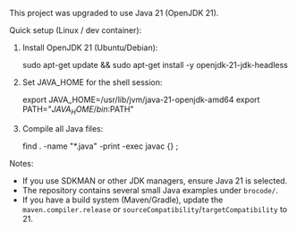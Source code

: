 This project was upgraded to use Java 21 (OpenJDK 21).

Quick setup (Linux / dev container):

1. Install OpenJDK 21 (Ubuntu/Debian):

   sudo apt-get update && sudo apt-get install -y openjdk-21-jdk-headless

2. Set JAVA_HOME for the shell session:

   export JAVA_HOME=/usr/lib/jvm/java-21-openjdk-amd64
   export PATH="$JAVA_HOME/bin:$PATH"

3. Compile all Java files:

   find . -name "*.java" -print -exec javac {} \;

Notes:
- If you use SDKMAN or other JDK managers, ensure Java 21 is selected.
- The repository contains several small Java examples under `brocode/`.
- If you have a build system (Maven/Gradle), update the `maven.compiler.release` or `sourceCompatibility`/`targetCompatibility` to 21.
